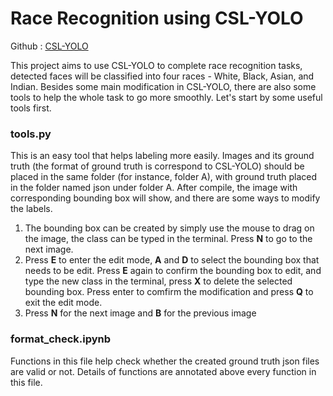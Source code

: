 # Race Recognition using CSL-YOLO
Github : [CSL-YOLO](https://github.com/D0352276/CSL-YOLO) 

This project aims to use CSL-YOLO to complete race recognition tasks, detected faces will be classified into four races - White, Black, Asian, and Indian. Besides some main modification in CSL-YOLO, 
there are also some tools to help the whole task to go more smoothly. Let's start by some useful tools first.

### tools.py
This is an easy tool that helps labeling more easily. Images and its ground truth (the format of ground truth is correspond to CSL-YOLO) should be placed in the same folder (for instance, folder A), with ground truth placed in the folder named json under folder A. After compile, the image with corresponding bounding box will show, and there are some ways to modify the labels.
1. The bounding box can be created by simply use the mouse to drag on the image, the class can be typed in the terminal. Press **N** to go to the next image.
2. Press **E** to enter the edit mode, **A** and **D** to select the bounding box that needs to be edit. Press **E** again to confirm the bounding box to edit, and type the new class in the terminal, press **X** to delete the selected bounding box. Press enter to comfirm the modification and press **Q** to exit the edit mode.
3. Press **N** for the next image and **B** for the previous image

### format_check.ipynb
Functions in this file help check whether the created ground truth json files are valid or not. Details of functions are annotated above every function in this file. 
